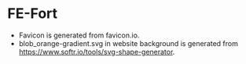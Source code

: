 # FE-Fort
- Favicon is generated from favicon.io.
- blob_orange-gradient.svg in website background is generated from https://www.softr.io/tools/svg-shape-generator.

